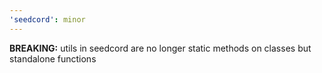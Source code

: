 ```yaml
---
'seedcord': minor
---
```


**BREAKING:** utils in seedcord are no longer static methods on classes but standalone functions
